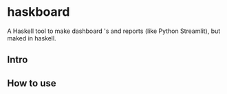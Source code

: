 # haskboard

A Haskell tool to make dashboard
's and reports (like Python Streamlit), but maked in haskell.

## Intro


## How to use 


